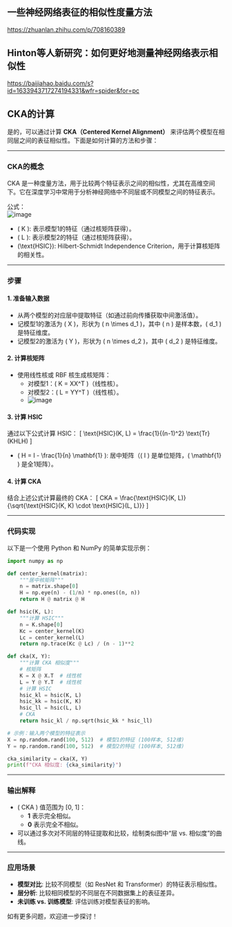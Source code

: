 ## 一些神经网络表征的相似性度量方法
https://zhuanlan.zhihu.com/p/708160389  
## Hinton等人新研究：如何更好地测量神经网络表示相似性 
https://baijiahao.baidu.com/s?id=1633943717274194331&wfr=spider&for=pc  
## CKA的计算
是的，可以通过计算 **CKA（Centered Kernel Alignment）** 来评估两个模型在相同层之间的表征相似性。下面是如何计算的方法和步骤：

---

### **CKA的概念**
CKA 是一种度量方法，用于比较两个特征表示之间的相似性，尤其在高维空间下。它在深度学习中常用于分析神经网络中不同层或不同模型之间的特征表示。

公式：  
![image](https://github.com/user-attachments/assets/e8b66665-579f-48b8-91cd-4130cc78d204)

- \( K \): 表示模型1的特征（通过核矩阵获得）。
- \( L \): 表示模型2的特征（通过核矩阵获得）。
- \(\text{HSIC}\): Hilbert-Schmidt Independence Criterion，用于计算核矩阵的相关性。

---

### **步骤**

#### **1. 准备输入数据**
- 从两个模型的对应层中提取特征（如通过前向传播获取中间激活值）。
- 记模型1的激活为 \( X \)，形状为 \( n \times d_1 \)，其中 \( n \) 是样本数，\( d_1 \) 是特征维度。
- 记模型2的激活为 \( Y \)，形状为 \( n \times d_2 \)，其中 \( d_2 \) 是特征维度。

#### **2. 计算核矩阵**
- 使用线性核或 RBF 核生成核矩阵：
  - 对模型1：\( K = XX^T \)（线性核）。
  - 对模型2：\( L = YY^T \)（线性核）。
  - ![image](https://github.com/user-attachments/assets/bf152b7f-fab3-479c-8512-0f53d7f811fa)


#### **3. 计算 HSIC**
通过以下公式计算 HSIC：
\[
\text{HSIC}(K, L) = \frac{1}{(n-1)^2} \text{Tr}(KHLH)
\]
- \( H = I - \frac{1}{n} \mathbf{1} \): 居中矩阵（\( I \) 是单位矩阵，\( \mathbf{1} \) 是全1矩阵）。

#### **4. 计算 CKA**
结合上述公式计算最终的 CKA：
\[
CKA = \frac{\text{HSIC}(K, L)}{\sqrt{\text{HSIC}(K, K) \cdot \text{HSIC}(L, L)}}
\]

---

### **代码实现**
以下是一个使用 Python 和 NumPy 的简单实现示例：

```python
import numpy as np

def center_kernel(matrix):
    """居中核矩阵"""
    n = matrix.shape[0]
    H = np.eye(n) - (1/n) * np.ones((n, n))
    return H @ matrix @ H

def hsic(K, L):
    """计算 HSIC"""
    n = K.shape[0]
    Kc = center_kernel(K)
    Lc = center_kernel(L)
    return np.trace(Kc @ Lc) / (n - 1)**2

def cka(X, Y):
    """计算 CKA 相似度"""
    # 核矩阵
    K = X @ X.T  # 线性核
    L = Y @ Y.T  # 线性核
    # 计算 HSIC
    hsic_kl = hsic(K, L)
    hsic_kk = hsic(K, K)
    hsic_ll = hsic(L, L)
    # CKA
    return hsic_kl / np.sqrt(hsic_kk * hsic_ll)

# 示例：输入两个模型的特征表示
X = np.random.rand(100, 512)  # 模型1的特征 (100样本, 512维)
Y = np.random.rand(100, 512)  # 模型2的特征 (100样本, 512维)

cka_similarity = cka(X, Y)
print(f"CKA 相似度: {cka_similarity}")
```

---

### **输出解释**
- \( CKA \) 值范围为 [0, 1]：
  - **1** 表示完全相似。
  - **0** 表示完全不相似。
- 可以通过多次对不同层的特征提取和比较，绘制类似图中“层 vs. 相似度”的曲线。

---

### **应用场景**
- **模型对比**: 比较不同模型（如 ResNet 和 Transformer）的特征表示相似性。
- **层分析**: 比较相同模型的不同层在不同数据集上的表征差异。
- **未训练 vs. 训练模型**: 评估训练对模型表征的影响。

如有更多问题，欢迎进一步探讨！
